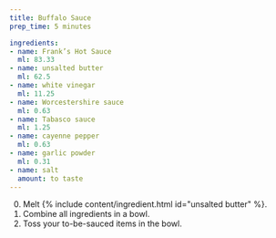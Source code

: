 ```yaml
---
title: Buffalo Sauce
prep_time: 5 minutes

ingredients:
- name: Frank’s Hot Sauce
  ml: 83.33
- name: unsalted butter
  ml: 62.5
- name: white vinegar
  ml: 11.25
- name: Worcestershire sauce
  ml: 0.63
- name: Tabasco sauce
  ml: 1.25
- name: cayenne pepper
  ml: 0.63
- name: garlic powder
  ml: 0.31
- name: salt
  amount: to taste
---
```


0. Melt {% include content/ingredient.html id="unsalted butter" %}.
0. Combine all ingredients in a bowl.
0. Toss your to-be-sauced items in the bowl.
